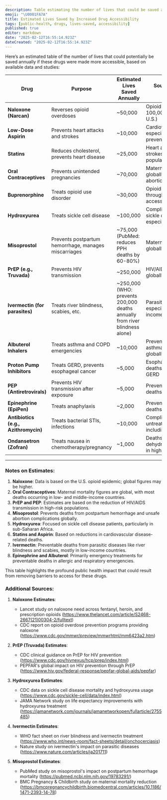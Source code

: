 ```yaml
---
description: Table estimating the number of lives that could be saved annually by increasing accessibility to certain drugs
emoji: "\U0001FA7A"
title: Estimated Lives Saved by Increased Drug Accessibility
tags: [public-health, drugs, lives-saved, accessibility]
published: true
editor: markdown
date: "2025-02-12T16:55:14.923Z"
dateCreated: "2025-02-12T16:55:14.923Z"
---
```


Here’s an estimated table of the number of lives that could potentially be saved annually if these drugs were made more accessible, based on available data and studies:

| **Drug**                             | **Purpose**                                          | **Estimated Lives Saved Annually**                                          | **Source of Deaths Prevented**                                 |
| ------------------------------------ | ---------------------------------------------------- | --------------------------------------------------------------------------- | -------------------------------------------------------------- |
| **Naloxone (Narcan)**                | Reverses opioid overdoses                            | ~50,000                                                                     | Opioid overdoses (over 100,000 annually in the U.S.)           |
| **Low-Dose Aspirin**                 | Prevents heart attacks and strokes                   | ~10,000                                                                     | Cardiovascular disease, especially secondary prevention        |
| **Statins**                          | Reduces cholesterol, prevents heart disease          | ~25,000                                                                     | Heart attacks and strokes in high-risk populations             |
| **Oral Contraceptives**              | Prevents unintended pregnancies                      | ~70,000                                                                     | Maternal mortality globally due to unsafe abortions/pregnancy  |
| **Buprenorphine**                    | Treats opioid use disorder                           | ~30,000                                                                     | Opioid overdoses through treatment accessibility               |
| **Hydroxyurea**                      | Treats sickle cell disease                           | ~100,000                                                                    | Complications from sickle cell disease, especially in Africa   |
| **Misoprostol**                      | Prevents postpartum hemorrhage, manages miscarriages | ~75,000 (PubMed: reduces PPH deaths by 60-80%)                              | Maternal mortality globally                                    |
| **PrEP (e.g., Truvada)**             | Prevents HIV transmission                            | ~250,000                                                                    | HIV/AIDS deaths globally                                       |
| **Ivermectin (for parasites)**       | Treats river blindness, scabies, etc.                | ~250,000 (WHO: prevents 200,000 deaths annually from river blindness alone) | Parasitic infections, especially in low-income regions         |
| **Albuterol Inhalers**               | Treats asthma and COPD emergencies                   | ~10,000                                                                     | Preventable asthma/COPD deaths globally                        |
| **Proton Pump Inhibitors**           | Treats GERD, prevents esophageal cancer              | ~5,000                                                                      | Esophageal cancer deaths from untreated GERD                   |
| **PEP (Antiretrovirals)**            | Prevents HIV transmission after exposure             | ~5,000                                                                      | Preventable HIV/AIDS deaths                                    |
| **Epinephrine (EpiPen)**             | Treats anaphylaxis                                   | ~2,000                                                                      | Preventable anaphylaxis deaths                                 |
| **Antibiotics (e.g., Azithromycin)** | Treats bacterial STIs, infections                    | ~10,000                                                                     | Complications from untreated infections, including infertility |
| **Ondansetron (Zofran)**             | Treats nausea in chemotherapy/pregnancy              | ~1,000                                                                      | Deaths from dehydration/malnutrition in high-risk patients     |

---

### **Notes on Estimates:**

1. **Naloxone**: Data is based on the U.S. opioid epidemic; global figures may be higher.
2. **Oral Contraceptives**: Maternal mortality figures are global, with most deaths occurring in low- and middle-income countries.
3. **PrEP and PEP**: Estimates are based on the reduction of HIV/AIDS transmission in high-risk populations.
4. **Misoprostol**: Prevents deaths from postpartum hemorrhage and unsafe abortion complications globally.
5. **Hydroxyurea**: Focused on sickle cell disease patients, particularly in sub-Saharan Africa.
6. **Statins and Aspirin**: Based on reductions in cardiovascular disease-related deaths.
7. **Ivermectin**: Preventable deaths from parasitic diseases like river blindness and scabies, mostly in low-income countries.
8. **Epinephrine and Albuterol**: Primarily emergency treatments for preventable deaths in allergic and respiratory emergencies.

This table highlights the profound public health impact that could result from removing barriers to access for these drugs.

### **Additional Sources:**

1. **Naloxone Estimates**:
   - Lancet study on naloxone need across fentanyl, heroin, and prescription opioids (<https://www.thelancet.com/article/S2468-2667(21)00304-2/fulltext>)
   - CDC report on opioid overdose prevention programs providing naloxone (<https://www.cdc.gov/mmwr/preview/mmwrhtml/mm6423a2.htm>)

2. **PrEP (Truvada) Estimates**:
   - CDC clinical guidance on PrEP for HIV prevention (<https://www.cdc.gov/hivnexus/hcp/prep/index.html>)
   - PEPFAR's global impact on HIV prevention through PrEP (<https://www.hiv.gov/federal-response/pepfar-global-aids/pepfar>)

3. **Hydroxyurea Estimates**:
   - CDC data on sickle cell disease mortality and hydroxyurea usage (<https://www.cdc.gov/sickle-cell/data/index.html>)
   - JAMA Network study on life expectancy improvements with hydroxyurea treatment (<https://jamanetwork.com/journals/jamanetworkopen/fullarticle/2755485>)

4. **Ivermectin Estimates**:
   - WHO fact sheet on river blindness and ivermectin treatment (<https://www.who.int/news-room/fact-sheets/detail/onchocerciasis>)
   - Nature study on ivermectin's impact on parasitic diseases (<https://www.nature.com/articles/ja201711>)

5. **Misoprostol Estimates**:
   - PubMed study on misoprostol's impact on postpartum hemorrhage mortality (<https://pubmed.ncbi.nlm.nih.gov/19783291/>)
   - BMC Pregnancy & Childbirth study on maternal mortality reduction (<https://bmcpregnancychildbirth.biomedcentral.com/articles/10.1186/1471-2393-14-78>)
